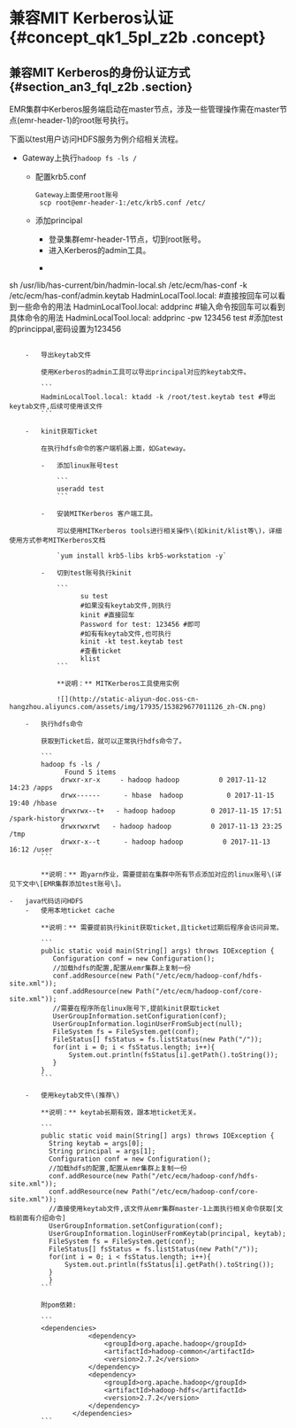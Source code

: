 # 兼容MIT Kerberos认证 {#concept_qk1_5pl_z2b .concept}

## **兼容MIT Kerberos的身份认证方式** {#section_an3_fql_z2b .section}

EMR集群中Kerberos服务端启动在master节点，涉及一些管理操作需在master节点\(emr-header-1\)的root账号执行。

下面以test用户访问HDFS服务为例介绍相关流程。

-   Gateway上执行`hadoop fs -ls /`
    -   配置krb5.conf

        ```
        Gateway上面使用root账号
         scp root@emr-header-1:/etc/krb5.conf /etc/
        ```

    -   添加principal
        -   登录集群emr-header-1节点，切到root账号。
        -   进入Kerberos的admin工具。
        -   ```
  sh /usr/lib/has-current/bin/hadmin-local.sh /etc/ecm/has-conf -k /etc/ecm/has-conf/admin.keytab
  HadminLocalTool.local: #直接按回车可以看到一些命令的用法
  HadminLocalTool.local: addprinc #输入命令按回车可以看到具体命令的用法
  HadminLocalTool.local: addprinc -pw 123456 test #添加test的princippal,密码设置为123456
```

    -   导出keytab文件

        使用Kerberos的admin工具可以导出principal对应的keytab文件。

        ```
        HadminLocalTool.local: ktadd -k /root/test.keytab test #导出keytab文件,后续可使用该文件
        ```

    -   kinit获取Ticket

        在执行hdfs命令的客户端机器上面，如Gateway。

        -   添加linux账号test

            ```
            useradd test
            ```

        -   安装MITKerberos 客户端工具。

            可以使用MITKerberos tools进行相关操作\(如kinit/klist等\)，详细使用方式参考MITKerberos文档

            `yum install krb5-libs krb5-workstation -y`

        -   切到test账号执行kinit

            ```
                  su test
                  #如果没有keytab文件,则执行
                  kinit #直接回车
                  Password for test: 123456 #即可
                  #如有有keytab文件,也可执行
                  kinit -kt test.keytab test    
                  #查看ticket
                  klist
            ```

            **说明：** MITKerberos工具使用实例

            ![](http://static-aliyun-doc.oss-cn-hangzhou.aliyuncs.com/assets/img/17935/153829677011126_zh-CN.png)

    -   执行hdfs命令

        获取到Ticket后，就可以正常执行hdfs命令了。

        ```
        hadoop fs -ls /
              Found 5 items
             drwxr-xr-x     - hadoop hadoop          0 2017-11-12 14:23 /apps
             drwx------      - hbase  hadoop           0 2017-11-15 19:40 /hbase
             drwxrwx--t+   - hadoop hadoop         0 2017-11-15 17:51 /spark-history
             drwxrwxrwt   - hadoop hadoop          0 2017-11-13 23:25 /tmp
             drwxr-x--t      - hadoop hadoop          0 2017-11-13 16:12 /user
        ```

        **说明：** 跑yarn作业，需要提前在集群中所有节点添加对应的linux账号\(详见下文中\[EMR集群添加test账号\]。

-   java代码访问HDFS
    -   使用本地ticket cache

        **说明：** 需要提前执行kinit获取ticket,且ticket过期后程序会访问异常。

        ```
        public static void main(String[] args) throws IOException {
           Configuration conf = new Configuration();
           //加载hdfs的配置,配置从emr集群上复制一份
           conf.addResource(new Path("/etc/ecm/hadoop-conf/hdfs-site.xml"));
           conf.addResource(new Path("/etc/ecm/hadoop-conf/core-site.xml"));
           //需要在程序所在linux账号下,提前kinit获取ticket
           UserGroupInformation.setConfiguration(conf);
           UserGroupInformation.loginUserFromSubject(null);
           FileSystem fs = FileSystem.get(conf);
           FileStatus[] fsStatus = fs.listStatus(new Path("/"));
           for(int i = 0; i < fsStatus.length; i++){
               System.out.println(fsStatus[i].getPath().toString());
           }
        }
        ```

    -   使用keytab文件\(推荐\)

        **说明：** keytab长期有效，跟本地ticket无关。

        ```
        public static void main(String[] args) throws IOException {
          String keytab = args[0];
          String principal = args[1];
          Configuration conf = new Configuration();
          //加载hdfs的配置,配置从emr集群上复制一份
          conf.addResource(new Path("/etc/ecm/hadoop-conf/hdfs-site.xml"));
          conf.addResource(new Path("/etc/ecm/hadoop-conf/core-site.xml"));
          //直接使用keytab文件,该文件从emr集群master-1上面执行相关命令获取[文档前面有介绍命令]
          UserGroupInformation.setConfiguration(conf);
          UserGroupInformation.loginUserFromKeytab(principal, keytab);
          FileSystem fs = FileSystem.get(conf);
          FileStatus[] fsStatus = fs.listStatus(new Path("/"));
          for(int i = 0; i < fsStatus.length; i++){
              System.out.println(fsStatus[i].getPath().toString());
          }
          }
        ```

        附pom依赖:

        ```
        <dependencies>
                    <dependency>
                        <groupId>org.apache.hadoop</groupId>
                        <artifactId>hadoop-common</artifactId>
                        <version>2.7.2</version>
                    </dependency>
                    <dependency>
                        <groupId>org.apache.hadoop</groupId>
                        <artifactId>hadoop-hdfs</artifactId>
                        <version>2.7.2</version>
                    </dependency>
                </dependencies>
        ```


